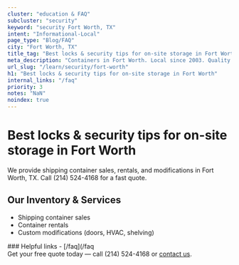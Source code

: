 ```yaml
---
cluster: "education & FAQ"
subcluster: "security"
keyword: "security Fort Worth, TX"
intent: "Informational-Local"
page_type: "Blog/FAQ"
city: "Fort Worth, TX"
title_tag: "Best locks & security tips for on-site storage in Fort Worth | LC Container"
meta_description: "Containers in Fort Worth. Local since 2003. Quality containers. Fast delivery. Get your free quote — call (214) 524-4168 today. LC Container — your trusted D..."
url_slug: "/learn/security/fort-worth"
h1: "Best locks & security tips for on-site storage in Fort Worth"
internal_links: "/faq"
priority: 3
notes: "NaN"
noindex: true
---
```


# Best locks & security tips for on-site storage in Fort Worth

We provide shipping container sales, rentals, and modifications in Fort Worth, TX. Call (214) 524-4168 for a fast quote.

## Our Inventory & Services
- Shipping container sales
- Container rentals
- Custom modifications (doors, HVAC, shelving)

<div data-section="internal-links">
### Helpful links
- [/faq](/faq
</div>

<div data-section="cta">
Get your free quote today — call (214) 524-4168 or <a href="/contact">contact us</a>.
</div>

<script type="application/ld+json">{"@context":"https://schema.org","@type":"FAQPage","mainEntity":[{"@type":"Question","name":"How much does delivery cost in Fort Worth, TX?","acceptedAnswer":{"@type":"Answer","text":"Delivery costs vary by distance and container size. Most deliveries in Fort Worth, TX range from $150-$300. Call (214) 524-4168 for an exact quote based on your specific location."}},{"@type":"Question","name":"Do you offer financing or payment plans?","acceptedAnswer":{"@type":"Answer","text":"We accept major credit cards, checks, and can discuss commercial terms for bulk purchases. Call (214) 524-4168 to discuss options."}},{"@type":"Question","name":"Can you customize containers in Fort Worth, TX?","acceptedAnswer":{"@type":"Answer","text":"Yes — we perform modifications like doors, HVAC, insulation, and shelving. Request a custom quote at (214) 524-4168 or via our contact form."}}]}</script>
